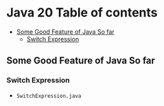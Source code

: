 # Java 20 Table of contents
- [Some Good Feature of Java So far](#some-good-feature-of-java-so-far)
   - [Switch Expression](#switch-expression)
 
  
## Some Good Feature of Java So far

### Switch Expression
- ```SwitchExpression.java``` 

